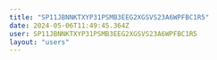 ```yaml
---
title: "SP11JBNNKTXYP31PSMB3EEG2XGSVS23A6WPFBC1R5"
date: 2024-05-06T11:49:45.364Z
user: SP11JBNNKTXYP31PSMB3EEG2XGSVS23A6WPFBC1R5
layout: "users"
---
```

    